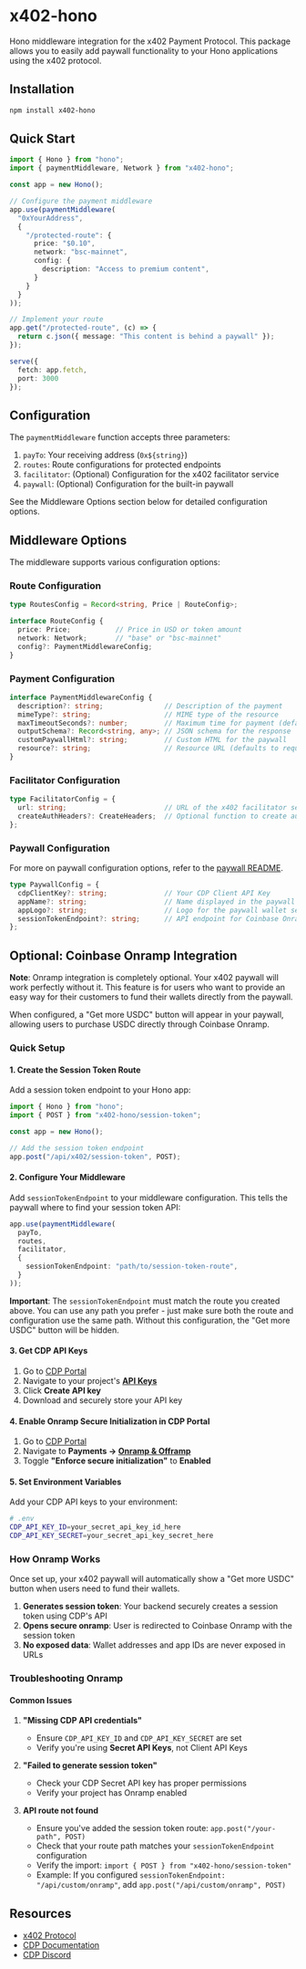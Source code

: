 # x402-hono

Hono middleware integration for the x402 Payment Protocol. This package allows you to easily add paywall functionality to your Hono applications using the x402 protocol.

## Installation

```bash
npm install x402-hono
```

## Quick Start

```typescript
import { Hono } from "hono";
import { paymentMiddleware, Network } from "x402-hono";

const app = new Hono();

// Configure the payment middleware
app.use(paymentMiddleware(
  "0xYourAddress",
  {
    "/protected-route": {
      price: "$0.10",
      network: "bsc-mainnet",
      config: {
        description: "Access to premium content",
      }
    }
  }
));

// Implement your route
app.get("/protected-route", (c) => {
  return c.json({ message: "This content is behind a paywall" });
});

serve({
  fetch: app.fetch,
  port: 3000
});
```

## Configuration

The `paymentMiddleware` function accepts three parameters:

1. `payTo`: Your receiving address (`0x${string}`)
2. `routes`: Route configurations for protected endpoints
3. `facilitator`: (Optional) Configuration for the x402 facilitator service
4. `paywall`: (Optional) Configuration for the built-in paywall

See the Middleware Options section below for detailed configuration options.

## Middleware Options

The middleware supports various configuration options:

### Route Configuration

```typescript
type RoutesConfig = Record<string, Price | RouteConfig>;

interface RouteConfig {
  price: Price;           // Price in USD or token amount
  network: Network;       // "base" or "bsc-mainnet"
  config?: PaymentMiddlewareConfig;
}
```

### Payment Configuration

```typescript
interface PaymentMiddlewareConfig {
  description?: string;               // Description of the payment
  mimeType?: string;                  // MIME type of the resource
  maxTimeoutSeconds?: number;         // Maximum time for payment (default: 60)
  outputSchema?: Record<string, any>; // JSON schema for the response
  customPaywallHtml?: string;         // Custom HTML for the paywall
  resource?: string;                  // Resource URL (defaults to request URL)
}
```

### Facilitator Configuration

```typescript
type FacilitatorConfig = {
  url: string;                        // URL of the x402 facilitator service
  createAuthHeaders?: CreateHeaders;  // Optional function to create authentication headers
};
```


### Paywall Configuration

For more on paywall configuration options, refer to the [paywall README](../x402/src/paywall/README.md).

```typescript
type PaywallConfig = {
  cdpClientKey?: string;              // Your CDP Client API Key
  appName?: string;                   // Name displayed in the paywall wallet selection modal
  appLogo?: string;                   // Logo for the paywall wallet selection modal
  sessionTokenEndpoint?: string;      // API endpoint for Coinbase Onramp session authentication
};
```

## Optional: Coinbase Onramp Integration

**Note**: Onramp integration is completely optional. Your x402 paywall will work perfectly without it. This feature is for users who want to provide an easy way for their customers to fund their wallets directly from the paywall.

When configured, a "Get more USDC" button will appear in your paywall, allowing users to purchase USDC directly through Coinbase Onramp.

### Quick Setup

#### 1. Create the Session Token Route

Add a session token endpoint to your Hono app:

```typescript
import { Hono } from "hono";
import { POST } from "x402-hono/session-token";

const app = new Hono();

// Add the session token endpoint
app.post("/api/x402/session-token", POST);
```

#### 2. Configure Your Middleware

Add `sessionTokenEndpoint` to your middleware configuration. This tells the paywall where to find your session token API:

```typescript
app.use(paymentMiddleware(
  payTo,
  routes,
  facilitator,
  {
    sessionTokenEndpoint: "path/to/session-token-route",
  }
));
```

**Important**: The `sessionTokenEndpoint` must match the route you created above. You can use any path you prefer - just make sure both the route and configuration use the same path. Without this configuration, the "Get more USDC" button will be hidden.

#### 3. Get CDP API Keys

1. Go to [CDP Portal](https://portal.cdp.coinbase.com/)
2. Navigate to your project's **[API Keys](https://portal.cdp.coinbase.com/projects/api-keys)**
3. Click **Create API key**
4. Download and securely store your API key

#### 4. Enable Onramp Secure Initialization in CDP Portal

1. Go to [CDP Portal](https://portal.cdp.coinbase.com/)
2. Navigate to **Payments → [Onramp & Offramp](https://portal.cdp.coinbase.com/products/onramp)**
3. Toggle **"Enforce secure initialization"** to **Enabled**

#### 5. Set Environment Variables

Add your CDP API keys to your environment:

```bash
# .env
CDP_API_KEY_ID=your_secret_api_key_id_here
CDP_API_KEY_SECRET=your_secret_api_key_secret_here
```

### How Onramp Works

Once set up, your x402 paywall will automatically show a "Get more USDC" button when users need to fund their wallets. 

1. **Generates session token**: Your backend securely creates a session token using CDP's API
2. **Opens secure onramp**: User is redirected to Coinbase Onramp with the session token
3. **No exposed data**: Wallet addresses and app IDs are never exposed in URLs

### Troubleshooting Onramp

#### Common Issues

1. **"Missing CDP API credentials"**
    - Ensure `CDP_API_KEY_ID` and `CDP_API_KEY_SECRET` are set
    - Verify you're using **Secret API Keys**, not Client API Keys

2. **"Failed to generate session token"**
    - Check your CDP Secret API key has proper permissions
    - Verify your project has Onramp enabled

3. **API route not found**
    - Ensure you've added the session token route: `app.post("/your-path", POST)`
    - Check that your route path matches your `sessionTokenEndpoint` configuration
    - Verify the import: `import { POST } from "x402-hono/session-token"`
    - Example: If you configured `sessionTokenEndpoint: "/api/custom/onramp"`, add `app.post("/api/custom/onramp", POST)`


## Resources

- [x402 Protocol](https://x402.org)
- [CDP Documentation](https://docs.cdp.coinbase.com)
- [CDP Discord](https://discord.com/invite/cdp)
